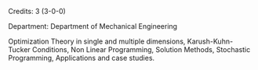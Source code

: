 Credits: 3 (3-0-0)

Department: Department of Mechanical Engineering

Optimization Theory in single and multiple dimensions, Karush-Kuhn- Tucker Conditions, Non Linear Programming, Solution Methods, Stochastic Programming, Applications and case studies.